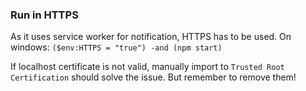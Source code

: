 ### Run in HTTPS
As it uses service worker for notification, HTTPS has to be used.
On windows: `($env:HTTPS = "true") -and (npm start)`

If localhost certificate is not valid, manually import to `Trusted Root Certification` should solve the issue. But remember to remove them!